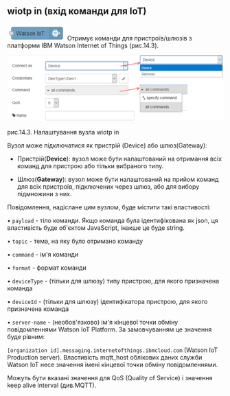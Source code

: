 ## wiotp in (вхід команди для IoT)

![img](media/wiotp_in.png)Отримує команди для пристроїв/шлюзів з платформи IBM Watson Internet of Things (рис.14.3).

![img](media/14_3.png)

рис.14.3. Налаштування вузла wiotp in

Вузол може підключатися як пристрій (Device) або шлюз(Gateway):

- Пристрій(**Device**): вузол може бути налаштований на отримання всіх команд для пристрою або тільки вибраного типу.

- Шлюз(**Gateway**): вузол може бути налаштований на прийом команд для всіх пристроїв, підключених через шлюз, або для вибору підмножини з них.


Повідомлення, надіслане цим вузлом, буде містити такі властивості:

•     `payload` - тіло команди. Якщо команда була ідентифікована як json, ця властивість буде об'єктом JavaScript, інакше це буде string.

•     `topic` - тема, на яку було отримано команду

•     `command` - ім'я команди

•     `format` - формат команди

•     `deviceType` - (тільки для шлюзу) типу пристрою, для якого призначена команда

•     `deviceId` - (тільки для шлюзу) ідентифікатора пристрою, для якого призначена команда

•     `server-name` - (необов'язково) ім'я кінцевої точки обміну повідомленнями Watson IoT Platform. За замовчуванням це значення буде рівним: 

`[organization id].messaging.internetofthings.ibmcloud.com` (Watson IoT Production server). Властивість mqtt_host облікових даних служби Watson IoT несе значення імені кінцевої точки обміну повідомленнями.

Можуть бути вказані значення для QoS (Quality of Service) і значення keep alive interval (див.MQTT).